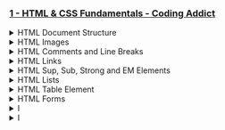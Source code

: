 ### [1 - HTML & CSS Fundamentals - Coding Addict](https://www.codingaddict.io/l/products)

<details>
  <summary>HTML Document Structure</summary>

### projects-v1\html_app\index.html

```html
<!DOCTYPE html>
<html lang="en">
  <head>
    <meta charset="utf-8" />
    <meta name="viewport" content="width=device-width,initial-scale=1" />
    <title>My HTML5 App</title>
    <meta
      name="description"
      content="A simple, accessible HTML5 starter page."
    />
  </head>
  <body>
    <h1>Hello World 5!</h1>
    <p>This is a simple HTML 5 app.</p>
  </body>
</html>

```

<img width="1633" height="1195" alt="image" src="https://github.com/user-attachments/assets/c050897c-dff7-45d2-ac6c-bda3e15eef79" />
<img width="2560" height="1540" alt="image" src="https://github.com/user-attachments/assets/6231e93d-c391-457a-9265-aa69ad39209a" />

</details>

<details>
  <summary>HTML Images</summary>

### projects-v1\html_app\index.html

```html
<!DOCTYPE html>
<html lang="en">
  <head>
    <meta charset="utf-8" />
    <meta name="viewport" content="width=device-width,initial-scale=1" />
    <title>My HTML5 App</title>
    <meta
      name="description"
      content="A simple, accessible HTML5 starter page."
    />
  </head>
  <body>
    <h1>Hello World 5!</h1>
    <p>This is a simple HTML 5 app.</p>
    <h3>Purple Udemy Logo</h3>
    <img src="./img/udemy.png" width="348" height="" alt="Udemy Image Logo" />
    <h3>Laptop Image</h3>
    <img src="./img/laptop2.jpg" width="348" height="" alt="Laptop Image" />
  </body>
</html>

```

<img width="1634" height="1195" alt="image" src="https://github.com/user-attachments/assets/14ca998f-982a-43b8-b2b5-1f0b9cbc42bd" />
<img width="2560" height="1540" alt="image" src="https://github.com/user-attachments/assets/dabe2f3f-58c8-4e94-b3b8-3180d365819a" />

</details>

<details>
  <summary>HTML Comments and Line Breaks</summary>

### projects-v1\html_app\index.html

```html
<!DOCTYPE html>
<html lang="en">
  <head>
    <meta charset="utf-8" />
    <meta name="viewport" content="width=device-width,initial-scale=1" />
    <title>My HTML5 App</title>
    <meta
      name="description"
      content="A simple, accessible HTML5 starter page."
    />
  </head>
  <body>
  <!-- This is a comment -->
    <h1>Hello World 5!</h1>
    <p>This is a simple HTML 5 app.</p>
    <br/>
    <!-- Udemy Logo -->
    <h3>Purple Udemy Logo</h3>
    <img src="./img/udemy.png" width="348" height="" alt="Udemy Image Logo" />
    <br/>
    <!-- laptop Logo -->
    <h3>Laptop Image</h3>
    <img src="./img/laptop2.jpg" width="348" height="" alt="Laptop Image" />
  </body>
</html>

```

<img width="1583" height="1126" alt="image" src="https://github.com/user-attachments/assets/b5e71bf5-e0ec-4242-ba43-e696d26b5bd9" />
<img width="2560" height="1540" alt="image" src="https://github.com/user-attachments/assets/8b80682e-ae67-4dab-81b1-8bd623e30b3b" />

</details>

<details>
  <summary>HTML Links</summary>

### projects-v1\html_app\index.html

```html
<!DOCTYPE html>
<html lang="en">
  <head>
    <meta charset="utf-8" />
    <meta name="viewport" content="width=device-width,initial-scale=1" />
    <title>My HTML5 App</title>
    <meta
      name="description"
      content="A simple, accessible HTML5 starter page."
    />
  </head>
  <body>
    <!-- External Link -->
    <a href="https://www.google.com" target="_blank" rel="noopener">Google</a>

    <!-- Internal Link -->
    <a href="./about.html">About us</a>

    <!-- Same Page Link -->
    <a id="top" href="#bottom">Go to Footer Menu</a>

    <h1>Hello World 5!</h1>
    <p>This is a simple HTML 5 app.</p>
    <!-- laptop Logo -->
    <h3>Laptop Image</h3>
    <img src="./img/laptop2.jpg" width="348" height="" alt="Laptop Image" />
    <!-- Udemy Logo -->
    <h3>Udemy Logo</h3>
    <img src="./img/udemy.png" width="348" height="148" alt="Udemy Logo" />

    <br />
    <br />
    <br />
    <br />

    <footer>
      <p>&copy; 2024 My HTML5 App</p>
      <hr />
      <h3>Footer Menu</h3>
      <a id="bottom" href="#top">Back to Top</a>
    </footer>
  </body>
</html>
```

<img width="1583" height="1126" alt="image" src="https://github.com/user-attachments/assets/685fde6e-bf0b-48a0-9bea-84f2f5a44054" />
<img width="2560" height="1540" alt="image" src="https://github.com/user-attachments/assets/e46d28db-3856-4cd8-bdc9-53bbf14b4a80" />
<img width="2560" height="1540" alt="image" src="https://github.com/user-attachments/assets/4ae8d8f3-f6ce-4588-9c6a-46a8e74ba2a9" />

</details>

<details>
  <summary>HTML Sup, Sub, Strong and EM Elements</summary>

### projects-v1\html_app\index.html

```html
<!DOCTYPE html>
<html lang="en">
  <head>
    <meta charset="utf-8" />
    <meta name="viewport" content="width=device-width,initial-scale=1" />
    <title>My HTML5 App</title>
    <meta
      name="description"
      content="A simple, accessible HTML5 starter page."
    />
  </head>
  <body>
    <!-- External Link -->
    <a href="https://www.google.com" target="_blank" rel="noopener">Google</a>

    <!-- Internal Link -->
    <a href="./about.html">About us</a>

    <h1>Hello World 5!</h1>
    <p>This is a simple HTML 5 app.</p>
    <!-- laptop Logo -->
    <h3>Laptop Image</h3>
    <img src="./img/laptop2.jpg" width="348" height="" alt="Laptop Image" />

    <!-- Sub and Sup Elements -->
    <h4>Subscript and Superscript</h4>
    <p>
      This is an example of <sub>subscript</sub> and
      <sup>superscript</sup> text.
    </p>

    <!-- Strong and EM Elements -->
    <h4>Strong and Emphasized Text</h4>
    <p>
      This is an example of <strong>strong</strong> and
      <em>emphasized</em> text.
    </p>
  </body>
</html>

```

<img width="1583" height="1126" alt="image" src="https://github.com/user-attachments/assets/695ac14c-71e0-4059-b33c-43a0b5662ac7" />
<img width="2560" height="1540" alt="image" src="https://github.com/user-attachments/assets/c055a816-529d-46f6-844b-ca54dc512443" />

</details>

<details>
  <summary>HTML Lists</summary>

### projects-v1\html_app\index.html

```html
<!DOCTYPE html>
<html lang="en">
  <head>
    <meta charset="utf-8" />
    <meta name="viewport" content="width=device-width,initial-scale=1" />
    <title>My HTML5 App</title>
    <meta
      name="description"
      content="A simple, accessible HTML5 starter page."
    />
  </head>
  <body>
    <!-- External Link -->
    <a href="https://www.google.com" target="_blank" rel="noopener">Google</a>

    <!-- Internal Link -->
    <a href="./about.html">About us</a>

    <h1>Hello World 5!</h1>
    <p>This is a simple HTML 5 app.</p>
    <!-- laptop Logo -->
    <h3>Laptop Image</h3>
    <img src="./img/laptop2.jpg" width="150" height="" alt="Laptop Image" />

    <!-- Unordered List -->
    <h3>Unordered List</h3>
    <ul>
      <li>Item 1</li>
      <li>Item 2</li>
      <li>Item 3</li>
    </ul>

    <!-- Ordered List -->
    <h3>Ordered List</h3>
    <ol>
      <li>First Item</li>
      <li>Second Item</li>
      <li>Third Item</li>
    </ol>

    <!-- Nested List -->
    <h3>Nested List</h3>
    <ul>
      <li>
        Item 1
        <ul>
          <li>Subitem 1</li>
          <li>Subitem 2</li>
        </ul>
      </li>
      <li>Item 2</li>
      <li>Item 3</li>
    </ul>
  </body>
</html>

```

<img width="1583" height="1126" alt="image" src="https://github.com/user-attachments/assets/3a2dc906-266b-4428-8437-d00dec8366d7" />
<img width="2560" height="1540" alt="image" src="https://github.com/user-attachments/assets/259567f0-73f6-407a-8af3-856202ad396c" />

</details>

<details>
  <summary>HTML Table Element</summary>

### projects-v1\html_app\index.html

```html
<!DOCTYPE html>
<html lang="en">
  <head>
    <meta charset="utf-8" />
    <meta name="viewport" content="width=device-width,initial-scale=1" />
    <title>My HTML5 App</title>
    <meta
      name="description"
      content="A simple, accessible HTML5 starter page."
    />
  </head>
  <body>
    <!-- External Link -->
    <a href="https://www.google.com" target="_blank" rel="noopener">Google</a>

    <!-- Internal Link -->
    <a href="./about.html">About us</a>

    <h1>Hello World 5!</h1>
    <p>This is a simple HTML 5 app.</p>
    <!-- laptop Logo -->
    <h3>Laptop Image</h3>
    <img src="./img/laptop2.jpg" width="150" height="" alt="Laptop Image" />

    <!-- Table Element -->
    <h3>Sample Table</h3>
    <table>
      <thead>
        <tr>
          <th>Header 1</th>
          <th>Header 2</th>
          <th>Header 3</th>
        </tr>
      </thead>
      <tbody>
        <tr>
          <td>Data 1</td>
          <td>Data 2</td>
          <td>Data 3</td>
        </tr>
        <tr>
          <td>Data 4</td>
          <td>Data 5</td>
          <td>Data 6</td>
        </tr>
      </tbody>
    </table>
  </body>
</html>

```

<img width="1583" height="1126" alt="image" src="https://github.com/user-attachments/assets/d9fcc1ee-c468-47e5-b7ab-7e8a3646a1d6" />
<img width="2560" height="1540" alt="image" src="https://github.com/user-attachments/assets/db9bc907-6d74-4e00-84b1-b002652be363" />

</details>

<details>
  <summary>HTML Forms</summary>

### projects-v1\html_app\index.html

```html

```

</details>

<details>
  <summary>I</summary>

### projects-v1\html_app\index.html

```html

```

</details>












<details>
  <summary>I</summary>

### projects-v1\html_app\index.html

```html

```

</details>
